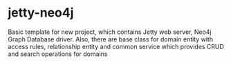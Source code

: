 # jetty-neo4j
Basic template for new project, which contains Jetty web server, Neo4j Graph Database driver.
Also, there are base class for domain entity with access rules, relationship entity and common service 
which provides CRUD and search operations for domains
